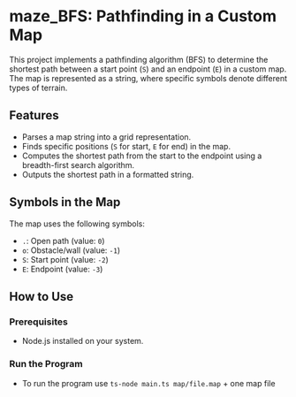 # maze_BFS: Pathfinding in a Custom Map

This project implements a pathfinding algorithm (BFS) to determine the shortest path between a start point (`S`) and an endpoint (`E`) in a custom map. The map is represented as a string, where specific symbols denote different types of terrain.

## Features

- Parses a map string into a grid representation.
- Finds specific positions (`S` for start, `E` for end) in the map.
- Computes the shortest path from the start to the endpoint using a breadth-first search algorithm.
- Outputs the shortest path in a formatted string.

## Symbols in the Map

The map uses the following symbols:
- `.`: Open path (value: `0`)
- `o`: Obstacle/wall (value: `-1`)
- `S`: Start point (value: `-2`)
- `E`: Endpoint (value: `-3`)

## How to Use

### Prerequisites
- Node.js installed on your system.

### Run the Program

- To run the program use `ts-node main.ts map/file.map` + one map file 